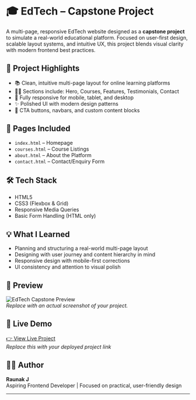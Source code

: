 # 🎓 EdTech – Capstone Project

A multi-page, responsive EdTech website designed as a **capstone project** to simulate a real-world educational platform. Focused on user-first design, scalable layout systems, and intuitive UX, this project blends visual clarity with modern frontend best practices.

## 📌 Project Highlights

- 📚 Clean, intuitive multi-page layout for online learning platforms
- 🧑‍🏫 Sections include: Hero, Courses, Features, Testimonials, Contact
- 📱 Fully responsive for mobile, tablet, and desktop
- ✨ Polished UI with modern design patterns
- 🔗 CTA buttons, navbars, and custom content blocks

## 📄 Pages Included

- `index.html` – Homepage
- `courses.html` – Course Listings
- `about.html` – About the Platform
- `contact.html` – Contact/Enquiry Form

## 🛠️ Tech Stack

- HTML5
- CSS3 (Flexbox & Grid)
- Responsive Media Queries
- Basic Form Handling (HTML only)

## 💡 What I Learned

- Planning and structuring a real-world multi-page layout
- Designing with user journey and content hierarchy in mind
- Responsive design with mobile-first corrections
- UI consistency and attention to visual polish

## 📸 Preview

![EdTech Capstone Preview](./preview.png)  
*Replace with an actual screenshot of your project.*

## 🔗 Live Demo

[👉 View Live Project](https://edtech-x.netlify.app)  
*Replace this with your deployed project link*

## 👨‍💻 Author

**Raunak J**  
Aspiring Frontend Developer | Focused on practical, user-friendly design

---

